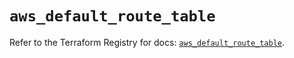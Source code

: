 # `aws_default_route_table`

Refer to the Terraform Registry for docs: [`aws_default_route_table`](https://registry.terraform.io/providers/hashicorp/aws/5.100.0/docs/resources/default_route_table).
